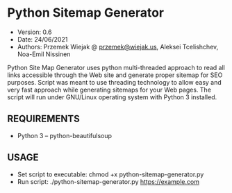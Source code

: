 # Python Sitemap Generator
- Version: 0.6
- Date: 24/06/2021
- Authors: Przemek Wiejak @ przemek@wiejak.us, Aleksei Tcelishchev, Noa-Emil Nissinen

Python Site Map Generator uses python multi-threaded approach to read all links accessible through the Web site and generate proper sitemap for SEO purposes. 
Script was meant to use threading technology to allow easy and very fast approach while generating sitemaps for your Web pages.
The script will run under GNU/Linux operating system with Python 3 installed.

## REQUIREMENTS
- Python 3
– python-beautifulsoup

## USAGE
- Set script to executable: chmod +x python-sitemap-generator.py
- Run script: ./python-sitemap-generator.py https://example.com
